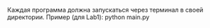 Каждая программа должна запускаться через терминал в своей директории.
Пример (для Lab1): python main.py
